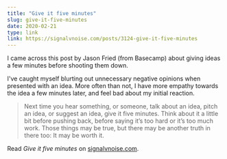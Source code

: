 ```yaml
---
title: "Give it five minutes"
slug: give-it-five-minutes
date: 2020-02-21
type: link
link: https://signalvnoise.com/posts/3124-give-it-five-minutes
---
```


I came across this post by Jason Fried (from Basecamp) about giving ideas a few minutes before shooting them down.

I've caught myself blurting out unnecessary negative opinions when presented with an idea. More often than not, I have more empathy towards the idea a few minutes later, and feel bad about my initial reaction.

> Next time you hear something, or someone, talk about an idea, pitch an idea, or suggest an idea, give it five minutes. Think about it a little bit before pushing back, before saying it’s too hard or it’s too much work. Those things may be true, but there may be another truth in there too: It may be worth it.

Read _Give it five minutes_ on [signalvnoise.com](https://signalvnoise.com/posts/3124-give-it-five-minutes).
